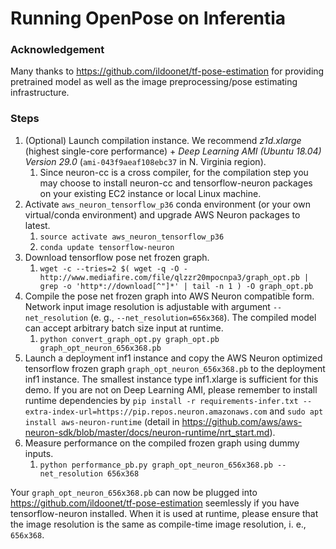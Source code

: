 # Running OpenPose on Inferentia

### Acknowledgement

Many thanks to https://github.com/ildoonet/tf-pose-estimation for providing pretrained model as well as the image preprocessing/pose estimating infrastructure.

### Steps

1. (Optional) Launch compilation instance. We recommend *z1d.xlarge* (highest single-core performance) + *Deep Learning AMI (Ubuntu 18.04) Version 29.0* (`ami-043f9aeaf108ebc37` in N. Virginia region).
    1. Since neuron-cc is a cross compiler, for the compilation step you may choose to install neuron-cc and tensorflow-neuron packages on your existing EC2 instance or local Linux machine.
2. Activate `aws_neuron_tensorflow_p36` conda environment (or your own virtual/conda environment) and upgrade AWS Neuron packages to latest.
    1. `source activate aws_neuron_tensorflow_p36`
    2. `conda update tensorflow-neuron`
3. Download tensorflow pose net frozen graph.
    1. `wget -c --tries=2 $( wget -q -O - http://www.mediafire.com/file/qlzzr20mpocnpa3/graph_opt.pb | grep -o 'http*://download[^"]*' | tail -n 1 ) -O graph_opt.pb`
4. Compile the pose net frozen graph into AWS Neuron compatible form. Network input image resolution is adjustable with argument `--net_resolution` (e. g., `--net_resolution=656x368`). The compiled model can accept arbitrary batch size input at runtime.
    1. `python convert_graph_opt.py graph_opt.pb graph_opt_neuron_656x368.pb`
5. Launch a deployment inf1 instance and copy the AWS Neuron optimized tensorflow frozen graph `graph_opt_neuron_656x368.pb` to the deployment inf1 instance. The smallest instance type inf1.xlarge is sufficient for this demo. If you are not on Deep Learning AMI, please remember to install runtime dependencies by `pip install -r requirements-infer.txt --extra-index-url=https://pip.repos.neuron.amazonaws.com` and `sudo apt install aws-neuron-runtime` (detail in https://github.com/aws/aws-neuron-sdk/blob/master/docs/neuron-runtime/nrt_start.md).
6. Measure performance on the compiled frozen graph using dummy inputs.
    1. `python performance_pb.py graph_opt_neuron_656x368.pb --net_resolution 656x368`

Your `graph_opt_neuron_656x368.pb` can now be plugged into https://github.com/ildoonet/tf-pose-estimation seemlessly if you have tensorflow-neuron installed. When it is used at runtime, please ensure that the image resolution is the same as compile-time image resolution, i. e., `656x368`.
